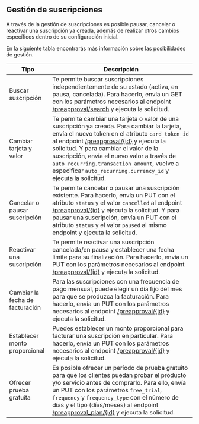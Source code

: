 ## Gestión de suscripciones

A través de la gestión de suscripciones es posible pausar, cancelar o reactivar una suscripción ya creada, además de realizar otros cambios específicos dentro de su configuración inicial.

En la siguiente tabla encontrarás más información sobre las posibilidades de gestión.

| Tipo | Descripción |
|---|---|
| Buscar suscripción | Te permite buscar suscripciones independientemente de su estado (activa, en pausa, cancelada). Para hacerlo, envía un GET con los parámetros necesarios al endpoint [/preapproval/search](https://www.mercadopago[FAKER][URL][DOMAIN]/developers/es/reference/subscriptions/_preapproval_search/get) y ejecuta la solicitud. |
| Cambiar tarjeta y valor | Te permite cambiar una tarjeta o valor de una suscripción ya creada. Para cambiar la tarjeta, envía el nuevo token en el atributo `card_token_id` al endpoint [/preapproval/{id}](https://www.mercadopago[FAKER][URL][DOMAIN]/developers/es/reference/subscriptions/_preapproval_id/put) y ejecuta la solicitud. Y para cambiar el valor de la suscripción, envía el nuevo valor a través de `auto_recurring.transaction_amount`, vuelve a especificar `auto_recurring.currency_id` y ejecuta la solicitud. |
| Cancelar o pausar suscripción | Te permite cancelar o pausar una suscripción existente. Para hacerlo, envía un PUT con el atributo `status` y el valor `cancelled` al endpoint [/preapproval/{id}](https://www.mercadopago[FAKER][URL][DOMAIN]/developers/es/reference/subscriptions/_preapproval_id/put) y ejecuta la solicitud. Y para pausar una suscripción, envía un PUT con el atributo `status` y el valor `paused` al mismo endpoint  y ejecuta la solicitud. |
| Reactivar una suscripción | Te permite reactivar una suscripción cancelada/en pausa y establecer una fecha límite para su finalización. Para hacerlo, envía un PUT con los parámetros necesarios al endpoint [/preapproval/{id}](https://www.mercadopago[FAKER][URL][DOMAIN]/developers/es/reference/subscriptions/_preapproval_id/put) y ejecuta la solicitud. |
| Cambiar la fecha de facturación | Para las suscripciones con una frecuencia de pago mensual, puede elegir un día fijo del mes para que se produzca la facturación. Para hacerlo, envía un PUT con los parámetros necesarios al endpoint [/preapproval/{id}](https://www.mercadopago[FAKER][URL][DOMAIN]/developers/es/reference/subscriptions/_preapproval_id/put) y ejecuta la solicitud. |
| Establecer monto proporcional | Puedes establecer un monto proporcional para facturar una suscripción en particular. Para hacerlo, envía un PUT con los parámetros necesarios al endpoint [/preapproval/{id}](https://www.mercadopago[FAKER][URL][DOMAIN]/developers/es/reference/subscriptions/_preapproval_id/put) y ejecuta la solicitud. |
| Ofrecer prueba gratuita | Es posible ofrecer un período de prueba gratuito para que los clientes puedan probar el producto y/o servicio antes de comprarlo. Para ello, envía un PUT con los parámetros `free_trial`, `frequency` y `frequency_type` con el número de días y el tipo (días/meses) al endpoint [/preapproval_plan/{id}](https://www.mercadopago[FAKER][URL][DOMAIN]/developers/es/reference/subscriptions/_preapproval_plan_id/put) y ejecuta la solicitud. |
